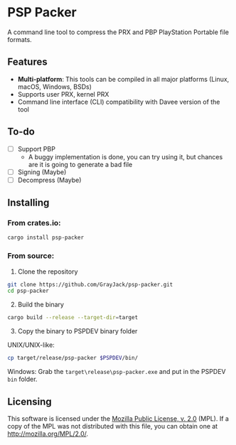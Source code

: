 # PSP Packer

A command line tool to compress the PRX and PBP PlayStation Portable file formats.

## Features

 - **Multi-platform**: This tools can be compiled in all major platforms (Linux, macOS, Windows, BSDs)
 - Supports user PRX, kernel PRX
 - Command line interface (CLI) compatibility with Davee version of the tool

## To-do

 - [ ] Support PBP
    - A buggy implementation is done, you can try using it, but chances are it is going to generate a bad file
 - [ ] Signing (Maybe)
 - [ ] Decompress (Maybe)

## Installing

### From crates.io:
```sh
cargo install psp-packer
```

### From source:

1. Clone the repository
```sh
git clone https://github.com/GrayJack/psp-packer.git
cd psp-packer
```

2. Build the binary
```sh
cargo build --release --target-dir=target
```

3. Copy the binary to PSPDEV binary folder

UNIX/UNIX-like:
```sh
cp target/release/psp-packer $PSPDEV/bin/
```

Windows: Grab the `target\release\psp-packer.exe` and put in the PSPDEV `bin` folder.

## Licensing

This software is licensed under the [Mozilla Public License, v. 2.0](./LICENSE)
(MPL). If a copy of the MPL was not distributed with this file, you can obtain
one at http://mozilla.org/MPL/2.0/.